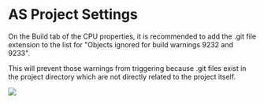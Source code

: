# AS Project Settings

On the Build tab of the CPU properties, it is recommended to add the .git file extension to the list for "Objects ignored for build warnings 9232 and 9233".

This will prevent those warnings from triggering because .git files exist in the project directory which are not directly related to the project itself. 

![](img%5CVersion%20Control63.png)